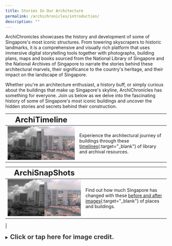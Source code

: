 ```yaml
---
title: Stories In Our Architecture
permalink: /archichronicles/introduction/
description: ""
---
```

ArchiChronicles showcases the history and development of some of Singapore's most iconic structures. From towering skyscrapers to historic landmarks, it is a comprehensive and visually rich platform that uses immersive digital storytelling tools together with photographs, building plans, maps and books sourced from the National Library of Singapore and the National Archives of Singapore to narrate the stories behind these architectural marvels, their significance to the country's heritage, and their impact on the landscape of Singapore. 

Whether you're an architecture enthusiast, a history buff, or simply curious about the buildings that make up Singapore's skyline, ArchiChronicles has something for everyone. Join us below as we delve into the fascinating history of some of Singapore's most iconic buildings and uncover the hidden stories and secrets behind their construction.

| **<font size="5"> ArchiTimeline</font>** |  | 
| -------- | -------- | 
| [<img src="/images/landing-singapore-revisualised-before-and-after.png" alt="singapore-revisualised-before-and-after" style="width:500px;">](/singapore-visualised/before-and-after)      | Experience the architectural journey of buildings through these [timelines](/singapore-visualised/before-and-after){:target="_blank"} of library and archival resources.

| **<font size="5"> ArchiSnapShots</font>** |  | 
| -------- | -------- | 
| [<img src="/images/landing-singapore-revisualised-before-and-after.png" alt="singapore-revisualised-before-and-after" style="width:500px;">](/singapore-visualised/before-and-after)      | Find out how much Singapore has changed with these [before and after images](/singapore-visualised/before-and-after){:target="_blank"} of places and buildings.
|

<details>
<summary><span style="font-weight: 700; font-size: 20px; font-style: normal; color:#353839">Click or tap here for image credit.</span></summary>
<br>	
<span style="font-weight: 400; font-size: 20px; font-style: normal; color:#778899">1. Virtual Showcase photo by Erwin Soo [CC BY-SA 2.0]
<br>2. Before &amp; After photos from Ministry of Information and the Arts Collection, courtesy of National Archives of Singapore
</span>
	
</details>